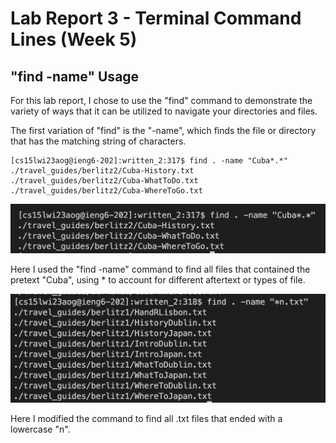 # Lab Report 3 - Terminal Command Lines (Week 5)
## "find -name" Usage
For this lab report, I chose to use the "find" command to demonstrate the variety of ways that it can be utilized to navigate your directories and files.

The first variation of "find" is the "-name", which finds the file or directory that has the matching string of characters.

```
[cs15lwi23aog@ieng6-202]:written_2:317$ find . -name "Cuba*.*"
./travel_guides/berlitz2/Cuba-History.txt
./travel_guides/berlitz2/Cuba-WhatToDo.txt
./travel_guides/berlitz2/Cuba-WhereToGo.txt
```

![Image](FIND-CUBA.png)

Here I used the "find -name" command to find all files that contained the pretext "Cuba", using * to account for different aftertext or types of file.

![Image](FIND-N.png)

Here I modified the command to find all .txt files that ended with a lowercase "n".
